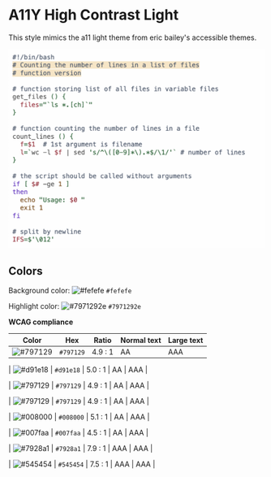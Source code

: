 # A11Y High Contrast Light

This style mimics the a11 light theme from eric bailey's accessible themes.

![Screenshot of the a11y-high-contrast-light theme in a bash script](./images/a11y-high-contrast-light.png)

## Colors

Background color: ![#fefefe](https://via.placeholder.com/20/fefefe/fefefe.png) `#fefefe`

Highlight color: ![#7971292e](https://via.placeholder.com/20/7971292e/7971292e.png) `#7971292e`

**WCAG compliance**

| Color                                                        | Hex       | Ratio   | Normal text | Large text |
| ------------------------------------------------------------ | --------- | ------- | ----------- | ---------- |
| ![#797129](https://via.placeholder.com/20/797129/797129.png) | `#797129` | 4.9 : 1 | AA          | AAA        |

| ![#d91e18](https://via.placeholder.com/20/d91e18/d91e18.png) | `#d91e18` | 5.0 : 1 | AA | AAA |

| ![#797129](https://via.placeholder.com/20/797129/797129.png) | `#797129` | 4.9 : 1 | AA | AAA |

| ![#797129](https://via.placeholder.com/20/797129/797129.png) | `#797129` | 4.9 : 1 | AA | AAA |

| ![#008000](https://via.placeholder.com/20/008000/008000.png) | `#008000` | 5.1 : 1 | AA | AAA |

| ![#007faa](https://via.placeholder.com/20/007faa/007faa.png) | `#007faa` | 4.5 : 1 | AA | AAA |

| ![#7928a1](https://via.placeholder.com/20/7928a1/7928a1.png) | `#7928a1` | 7.9 : 1 | AAA | AAA |

| ![#545454](https://via.placeholder.com/20/545454/545454.png) | `#545454` | 7.5 : 1 | AAA | AAA |
